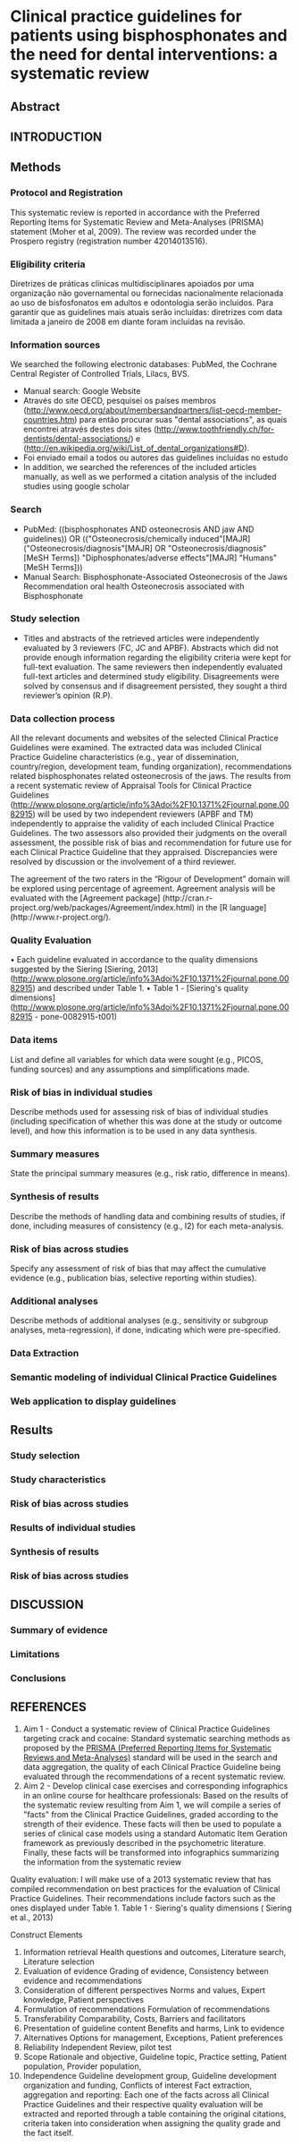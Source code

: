 # **Clinical practice guidelines for patients using bisphosphonates and the need for dental interventions: a systematic review**

## Abstract

## INTRODUCTION

<!-- ricardo will write skeleton -->

## Methods

<!-- Ana will write bullets for each section -->

### Protocol and Registration
This systematic review is reported in accordance with the Preferred Reporting Items for Systematic Review and Meta-Analyses (PRISMA) statement (Moher et al, 2009). The review was recorded under the Prospero registry (registration number 42014013516).

### Eligibility criteria
Diretrizes de práticas clínicas  multidisciplinares apoiados por uma organização não governamental ou fornecidas nacionalmente relacionada ao uso de bisfosfonatos em adultos e odontologia serão incluídos. Para garantir que as guidelines mais atuais serão incluídas: diretrizes com data limitada a janeiro de 2008 em diante foram incluídas na revisão. 

### Information sources
We searched the following electronic databases: PubMed, the Cochrane Central Register of Controlled Trials, Lilacs, BVS.
- Manual search: Google Website
- Através do site OECD, pesquisei os países membros (http://www.oecd.org/about/membersandpartners/list-oecd-member-countries.htm) para então procurar suas "dental associations", as quais encontrei através destes dois sites (http://www.toothfriendly.ch/for-dentists/dental-associations/) e (http://en.wikipedia.org/wiki/List_of_dental_organizations#D).
- Foi enviado email a todos ou autores das guidelines incluídas no estudo 
- In addition, we searched the references of the included articles manually, as well as we performed a citation analysis of the included studies using google scholar

### Search
- PubMed: ((bisphosphonates AND osteonecrosis AND jaw AND guidelines)) OR (("Osteonecrosis/chemically induced"[MAJR] ("Osteonecrosis/diagnosis"[MAJR] OR "Osteonecrosis/diagnosis"[MeSH Terms]) "Diphosphonates/adverse effects"[MAJR] "Humans"[MeSH Terms]))  
- Manual Search: Bisphosphonate-Associated Osteonecrosis of the Jaws Recommendation oral health 
Osteonecrosis associated with Bisphosphonate

### Study selection
- Titles and abstracts of the retrieved articles were independently evaluated by 3 reviewers (FC, JC and APBF). Abstracts which did not provide enough information regarding the eligibility criteria were kept for full-text evaluation. The same reviewers then independently evaluated full-text articles and determined study eligibility. Disagreements were solved by consensus and if disagreement persisted, they sought a third reviewer’s opinion (R.P).

### Data collection process 

All the relevant documents and websites of the selected Clinical Practice Guidelines were examined. The extracted data was included Clinical Practice Guideline characteristics (e.g., year of dissemination, country/region, development team, funding organization), recommendations related bisphosphonates related osteonecrosis of the jaws. The results from a recent systematic review of Appraisal Tools for Clinical Practice Guidelines (http://www.plosone.org/article/info%3Adoi%2F10.1371%2Fjournal.pone.0082915) will be used by two independent reviewers (APBF and TM) independently to appraise the validity of each included Clinical Practice Guidelines. The two assessors also provided their judgments on the overall assessment, the possible risk of bias and recommendation for future use for each Clinical Practice Guideline that they appraised. Discrepancies were resolved by discussion or the involvement of a third reviewer. 
<!-- Essa parte não sei se entra. -->The agreement of the two raters in the “Rigour of Development” domain will be explored using percentage of agreement. Agreement analysis will be evaluated with the [Agreement package] (http://cran.r-project.org/web/packages/Agreement/index.html) in the [R language](http://www.r-project.org/).

### Quality Evaluation

•	Each guideline evaluated in accordance to the quality dimensions suggested by the Siering [Siering, 2013] (http://www.plosone.org/article/info%3Adoi%2F10.1371%2Fjournal.pone.0082915) and described under Table 1. 
•	Table 1 - [Siering's quality dimensions] (http://www.plosone.org/article/info%3Adoi%2F10.1371%2Fjournal.pone.0082915 - pone-0082915-t001)

### Data items 
List and define all variables for which data were sought (e.g., PICOS, funding sources) and any assumptions and simplifications made.

### Risk of bias in individual studies
Describe methods used for assessing risk of bias of individual studies (including specification of whether this was done at the study or outcome level), and how this information is to be used in any data synthesis.

### Summary measures
State the principal summary measures (e.g., risk ratio, difference in means).

### Synthesis of results
Describe the methods of handling data and combining results of studies, if done, including measures of consistency (e.g., I2) for each meta-analysis.

### Risk of bias across studies 
Specify any assessment of risk of bias that may affect the cumulative evidence (e.g., publication bias, selective reporting within studies).

### Additional analyses
Describe methods of additional analyses (e.g., sensitivity or subgroup analyses, meta-regression), if done, indicating which were pre-specified.

### Data Extraction 

### Semantic modeling of individual Clinical Practice Guidelines

### Web application to display guidelines



## Results


### Study selection
### Study characteristics
### Risk of bias across studies 
### Results of individual studies 
### Synthesis of results 
### Risk of bias across studies 

## DISCUSSION

<!-- Ricardo will write skeleton -->

### Summary of evidence 
### Limitations 
### Conclusions 

## REFERENCES




1. Aim 1 - Conduct a systematic review of Clinical Practice Guidelines targeting crack and cocaine: Standard systematic searching methods as proposed by the [PRISMA (Preferred Reporting Items for Systematic Reviews and Meta-Analyses)]() standard will be used in the search and data aggregation, the quality of each Clinical Practice Guideline being evaluated through the recommendations of a recent systematic review.
2. Aim 2 - Develop clinical case exercises and corresponding infographics in an online course for healthcare professionals: Based on the results of the systematic review resulting from Aim 1, we will compile a series of "facts" from the Clinical Practice Guidelines, graded according to the strength of their evidence. These facts will then be used to populate a series of clinical case models using a standard Automatic Item Geration framework as previously described in the psychometric literature. Finally, these facts will be transformed into infographics summarizing the information from the systematic review

Quality evaluation: I will make use of a 2013 systematic review that has compiled recommendation on best practices for the evaluation of Clinical Practice Guidelines. Their recommendations include factors such as the ones displayed under Table 1.
Table 1 - Siering's quality dimensions (  Siering et al., 2013) 

Construct	Elements
1. Information retrieval	Health questions and outcomes, Literature search, Literature selection
2. Evaluation of evidence	Grading of evidence, Consistency between evidence and recommendations
3. Consideration of different perspectives	Norms and values, Expert knowledge, Patient perspectives
4. Formulation of recommendations	Formulation of recommendations
5. Transferability	Comparability, Costs, Barriers and facilitators
6. Presentation of guideline content	Benefits and harms, Link to evidence
7. Alternatives	Options for management, Exceptions, Patient preferences
8. Reliability	Independent Review, pilot test
9. Scope	Rationale and objective, Guideline topic, Practice setting, Patient population,  Provider population, 
10. Independence	Guideline development group, Guideline development organization and funding, Conflicts of interest
Fact extraction, aggregation and reporting: Each one of the facts across all Clinical Practice Guidelines and their respective quality evaluation will be extracted and reported through a table containing the original citations, criteria taken into consideration when assigning the quality grade and the fact itself.






